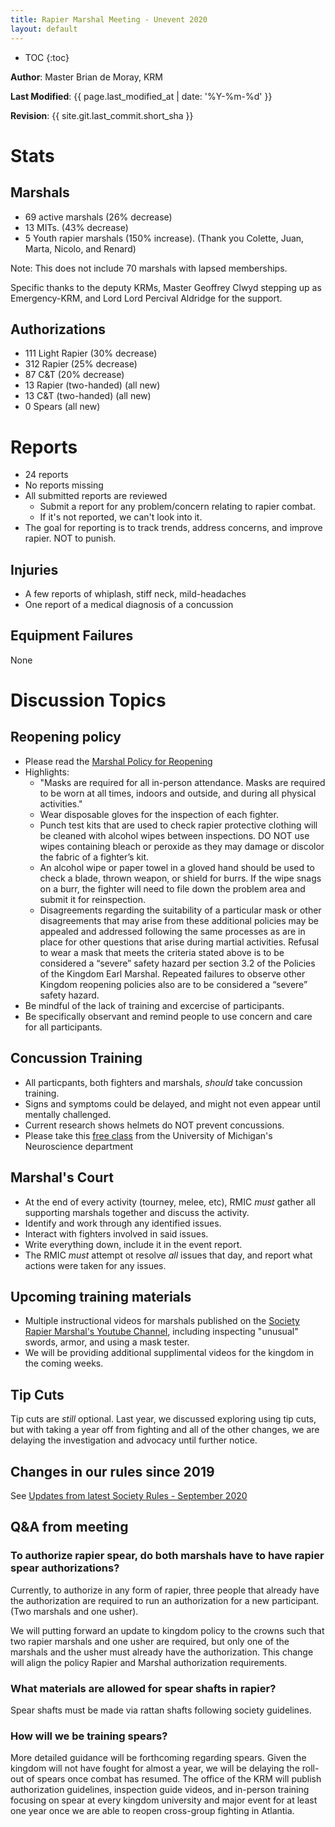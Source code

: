 ```yaml
---
title: Rapier Marshal Meeting - Unevent 2020
layout: default
---
```


* TOC
{:toc}

**Author**: Master Brian de Moray, KRM

**Last Modified**: {{ page.last_modified_at | date: '%Y-%m-%d' }}

**Revision**: {{ site.git.last_commit.short_sha }}

# Stats
## Marshals
* 69 active marshals (26% decrease)
* 13 MITs. (43% decrease)
* 5 Youth rapier marshals (150% increase).  (Thank you Colette, Juan, Marta, Nicolo, and Renard)

Note: This does not include 70 marshals with lapsed memberships.

Specific thanks to the deputy KRMs, Master Geoffrey Clwyd stepping up as Emergency-KRM, and Lord Lord Percival Aldridge for the support.

## Authorizations
* 111 Light Rapier (30% decrease)
* 312 Rapier (25% decrease)
* 87 C&T (20% decrease)
* 13 Rapier (two-handed) (all new)
* 13 C&T (two-handed) (all new)
* 0 Spears  (all new)

# Reports
* 24 reports
* No reports missing
* All submitted reports are reviewed
    * Submit a report for any problem/concern relating to rapier combat.
    * If it's not reported, we can't look into it.
* The goal for reporting is to track trends, address concerns, and improve rapier.  NOT to punish.

## Injuries
* A few reports of whiplash, stiff neck, mild-headaches
* One report of a medical diagnosis of a concussion

## Equipment Failures
None

# Discussion Topics
## Reopening policy
* Please read the [Marshal Policy for Reopening](http://atlantia.sca.org/component/jdownloads/send/1-root/178-reopening-atlantial-marshal-policies-v1-2)
* Highlights:
    * "Masks are required for all in-person attendance. Masks are required to be worn at all times, indoors and outside, and during all physical activities."
    * Wear disposable gloves for the inspection of each fighter.
    * Punch test kits that are used to check rapier protective clothing will be cleaned with alcohol wipes between inspections. DO NOT use wipes containing bleach or peroxide as they may damage or discolor the fabric of a fighter’s kit.
    * An alcohol wipe or paper towel in a gloved hand should be used to check a blade, thrown weapon, or shield for burrs. If the wipe snags on a burr, the fighter will need to file down the problem area and submit it for reinspection.
    * Disagreements regarding the suitability of a particular mask or other disagreements that may arise from these additional policies may be appealed and addressed following the same processes as are in place for other questions that arise during martial activities.  Refusal to wear a mask that meets the criteria stated above is to be considered a “severe” safety hazard per section 3.2 of the Policies of the Kingdom Earl Marshal.  Repeated failures to observe other Kingdom reopening policies also are to be considered a “severe” safety hazard.
* Be mindful of the lack of training and excercise of participants.
* Be specifically observant and remind people to use concern and care for all participants.


## Concussion Training
* All particpants, both fighters and marshals, *should* take concussion training.
* Signs and symptoms could be delayed, and might not even appear until mentally challenged.
* Current research shows helmets do NOT prevent concussions.
* Please take this [free class](http://www.med.umich.edu/neurosport/coach/story_html5.html) from the University of Michigan's Neuroscience department

## Marshal's Court
* At the end of every activity (tourney, melee, etc), RMIC *must* gather all supporting marshals together and discuss the activity.
* Identify and work through any identified issues.
* Interact with fighters involved in said issues.
* Write everything down, include it in the event report.
* The RMIC *must* attempt ot resolve *all* issues that day, and report what actions were taken for any issues.

## Upcoming training materials
* Multiple instructional videos for marshals published on the [Society Rapier Marshal's Youtube Channel](https://www.youtube.com/channel/UCAKpMMKY_ZdELwznYC0uUNw), including inspecting "unusual" swords, armor, and using a mask tester.
* We will be providing additional supplimental videos for the kingdom in the coming weeks.

## Tip Cuts

Tip cuts are *still* optional.  Last year, we discussed exploring using tip cuts, but with taking a year off from fighting and all of the other changes, we are delaying the investigation and advocacy until further notice.

## Changes in our rules since 2019
See [Updates from latest Society Rules - September 2020](/rapier/rules-update-2020-09/)


## Q&A from meeting
### To authorize rapier spear, do both marshals have to have rapier spear authorizations?
Currently, to authorize in any form of rapier, three people that already have the authorization are required to run an authorization for a new participant.  (Two marshals and one usher).

We will putting forward an update to kingdom policy to the crowns such that two rapier marshals and one usher are required, but only one of the marshals and the usher must already have the authorization.  This change will align the policy Rapier and Marshal authorization requirements.

### What materials are allowed for spear shafts in rapier?
Spear shafts must be made via rattan shafts following society guidelines.

### How will we be training spears?
More detailed guidance will be forthcoming regarding spears.  Given the kingdom will not have fought for almost a year, we will be delaying the roll-out of spears once combat has resumed.  The office of the KRM will publish authorization guidelines, inspection guide videos, and in-person training focusing on spear at every kingdom university and major event for at least one year once we are able to reopen cross-group fighting in Atlantia.
